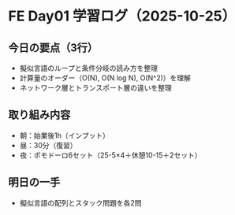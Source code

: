 # FE Day01 学習ログ（2025-10-25）

## 今日の要点（3行）
- 擬似言語のループと条件分岐の読み方を整理
- 計算量のオーダー（O(N), O(N log N), O(N^2)）を理解
- ネットワーク層とトランスポート層の違いを整理

## 取り組み内容
- 朝：始業後1h（インプット）
- 昼：30分（復習）
- 夜：ポモドーロ6セット（25-5×4＋休憩10-15＋2セット）

## 明日の一手
- 擬似言語の配列とスタック問題を各2問
